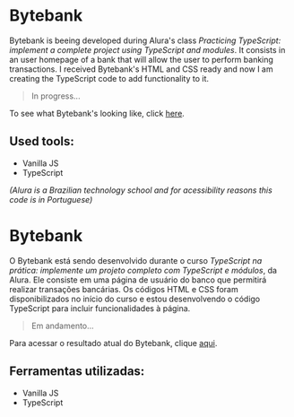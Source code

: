 # Bytebank

Bytebank is beeing developed during Alura's class *Practicing TypeScript: implement a complete project using TypeScript and modules*. It consists in an user homepage of a bank that will allow the user to perform banking transactions. I received Bytebank's HTML and CSS ready and now I am creating the TypeScript code to add functionality to it.

> In progress...

To see what Bytebank's looking like, click [here](https://learning-react-typescript-bytebank.vercel.app/).

## Used tools:

* Vanilla JS
* TypeScript

*(Alura is a Brazilian technology school and for acessibility reasons this code is in Portuguese)*

#

# Bytebank

O Bytebank está sendo desenvolvido durante o curso *TypeScript na prática: implemente um projeto completo com TypeScript e módulos*, da Alura. Ele consiste em uma página de usuário do banco que permitirá realizar transações bancárias. Os códigos HTML e CSS foram disponibilizados no início do curso e estou desenvolvendo o código TypeScript para incluir funcionalidades à página.

> Em andamento...

Para acessar o resultado atual do Bytebank, clique [aqui](https://learning-react-typescript-bytebank.vercel.app/).

## Ferramentas utilizadas:

* Vanilla JS
* TypeScript
